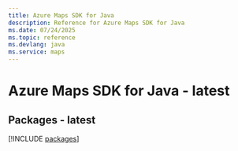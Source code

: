 ```yaml
---
title: Azure Maps SDK for Java
description: Reference for Azure Maps SDK for Java
ms.date: 07/24/2025
ms.topic: reference
ms.devlang: java
ms.service: maps
---
```

# Azure Maps SDK for Java - latest
## Packages - latest
[!INCLUDE [packages](maps-index.md)]